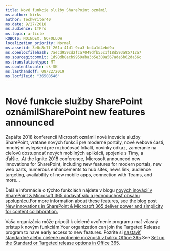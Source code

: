 ```yaml
---
title: Nové funkcie služby SharePoint oznámil
ms.author: kirks
author: Techwriter40
ms.date: 9/27/2018
ms.audience: ITPro
ms.topic: article
ROBOTS: NOINDEX, NOFOLLOW
localization_priority: Normal
ms.assetid: 3e0c8c7f-261a-41d1-9ca3-be4a1d4ebd9a
ms.openlocfilehash: 7aecd959cd2fca7049dfb55c1f18d593a95712a7
ms.sourcegitcommit: 1d98db8acb9959aba3b5e308a567ade6b62da56c
ms.translationtype: MT
ms.contentlocale: sk-SK
ms.lasthandoff: 08/22/2019
ms.locfileid: "36508546"
---
```

# <a name="sharepoint-new-features-announced"></a><span data-ttu-id="8e098-102">Nové funkcie služby SharePoint oznámil</span><span class="sxs-lookup"><span data-stu-id="8e098-102">SharePoint new features announced</span></span>

<span data-ttu-id="8e098-103">Zapáľte 2018 konferencii Microsoft oznámil nové inovácie služby SharePoint, vrátane nových funkcií pre moderné portály, nové webové časti, mnohými vylepšení pre rozbočovač lokalít, novinky odkaz, zameranie na cieľovú dostupnosť nových mobilných aplikácií, spojenie s Tímy, a ďalšie...</span><span class="sxs-lookup"><span data-stu-id="8e098-103">At the Ignite 2018 conference, Microsoft announced new innovations for SharePoint, including new features for modern portals, new web parts, numerous enhancements to hub sites, news link, audience targeting, availability of new mobile apps, connection with Teams, and more...</span></span>
  
<span data-ttu-id="8e098-104">Ďalšie informácie o týchto funkciách nájdete v blogu [nových inovácií v SharePoint &amp; Microsoft 365 dodávať silu a jednoduchosť obsahu spoluprácu.](https://go.microsoft.com/fwlink/?linkid=2026502)</span><span class="sxs-lookup"><span data-stu-id="8e098-104">For more information about these features, see the blog post [New innovations in SharePoint &amp; Microsoft 365 deliver power and simplicity for content collaboration.](https://go.microsoft.com/fwlink/?linkid=2026502)</span></span>
  
<span data-ttu-id="8e098-105">Vaša organizácia môže pripojiť k cielené uvoľnenie programu mať včasný prístup k novým funkciám.</span><span class="sxs-lookup"><span data-stu-id="8e098-105">Your organization can join the Targeted Release program to have early access to new features.</span></span> <span data-ttu-id="8e098-106">Pozrite si [nastaviť štandardné alebo cielené uvoľnenie možnosti v balíku Office 365](https://docs.microsoft.com/office365/admin/manage/release-options-in-office-365).</span><span class="sxs-lookup"><span data-stu-id="8e098-106">See [Set up the Standard or Targeted release options in Office 365](https://docs.microsoft.com/office365/admin/manage/release-options-in-office-365).</span></span>
